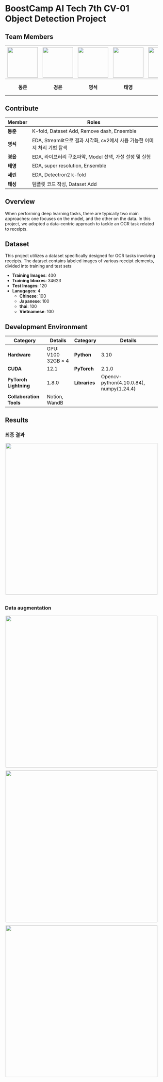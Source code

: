 # BoostCamp AI Tech 7th CV-01 Object Detection Project

## Team Members
| <img src="https://github.com/user-attachments/assets/539241ed-cfcd-4055-8c9f-0766df482995" width="100"/> | <img src="https://github.com/user-attachments/assets/539241ed-cfcd-4055-8c9f-0766df482995" width="100"/> | <img src="https://github.com/user-attachments/assets/539241ed-cfcd-4055-8c9f-0766df482995" width="100"/> | <img src="https://github.com/user-attachments/assets/539241ed-cfcd-4055-8c9f-0766df482995" width="100"> | <img src="https://github.com/user-attachments/assets/539241ed-cfcd-4055-8c9f-0766df482995" width="100"/> | <img src="https://github.com/user-attachments/assets/539241ed-cfcd-4055-8c9f-0766df482995" wdith="100/"> |
|:----------------------------------------------------------:|:----------------------------------------------------------:|:----------------------------------------------------------:|:----------------------------------------------------------:|:----------------------------------------------------------:|:----------------------------------------------------------:|
| **동준**                                                     | **경윤**                                                      | **영석**                                                      | **태영**                                                      | **태성**                                                      | **세린**                                                      |

## Contribute

| Member | Roles |
|--------|-------|
| **동준** | K-fold, Dataset Add, Remove dash, Ensemble |
| **영석** | EDA, Streamlit으로 결과 시각화, cv2에서 사용 가능한 이미지 처리 기법 탐색 |
| **경윤** | EDA, 라이브러리 구조파악, Model 선택, 가설 설정 및 실험 |
| **태영** | EDA, super resolution, Ensemble |
| **세린** | EDA, Detectron2 k-fold |
| **태성** | 템플릿 코드 작성, Dataset Add  |


## Overview

When performing deep learning tasks, there are typically two main approaches: one focuses on the model, and the other on the data. In this project, we adopted a data-centric approach to tackle an OCR task related to receipts.

## Dataset

This project utilizes a dataset specifically designed for OCR tasks involving receipts. The dataset contains labeled images of various receipt elements, divided into training and test sets

- **Training Images**: 400
- **Training bboxes**: 34623
- **Test Images**: 120
- **Lanugages**: 4
  - **Chinese**: 100
  - **Japanese**: 100
  - **thai**: 100
  - **Vietnamese**: 100

## Development Environment

| **Category**       | **Details**                        | **Category**       | **Details**            |
|--------------------|------------------------------------|--------------------|------------------------|
| **Hardware**       | GPU: V100 32GB × 4                | **Python**         | 3.10                   |
| **CUDA**           | 12.1                              | **PyTorch**        | 2.1.0                   |
| **PyTorch Lightning** | 1.8.0                           | **Libraries**      |Opencv-python(4.10.0.84), numpy(1.24.4) |
| **Collaboration Tools** | Notion, WandB               |                   |                        |


## Results

### 최종 결과 

<div style="display: flex; flex-direction: column; align-items: center;">
    <div style="text-align: center; margin-bottom: 10px;">
        <img src="https://github.com/user-attachments/assets/244d276e-1e85-4752-984a-680a24193b1f" width="500" />
    </div>
</div>


### Data augmentation

<div>
    <div style="text-align: center; margin-bottom: 10px;">
        <img src="https://github.com/user-attachments/assets/499e8fac-b680-427b-8ac5-0ba33daec6e5" width="500" />
    </div>
    <div style="text-align: center; margin-bottom: 10px;">
        <img src="https://github.com/user-attachments/assets/37ccf09a-3007-437e-bbac-1a0f3c5a3168" width="500" />
    </div>
    <div style="text-align: center; margin-bottom: 10px;">
        <img src="https://github.com/user-attachments/assets/88aadc49-d7a9-48b3-8fb6-9ba8fb6d6384" width="500" />
    </div>
</div>
